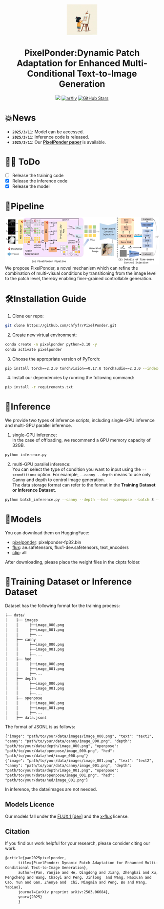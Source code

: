 <div align="center">

<p align="center" style="border-radius: 30px">
    <img src="./doc/asset/logo.png" width="100" height="100" alt="Logo">
</p>

# PixelPonder:Dynamic Patch Adaptation for Enhanced Multi-Conditional Text-to-Image Generation

<a href='https://hithqd.github.io/projects/PixelPonder/'><img src='https://img.shields.io/badge/Project-Page-Green'></a>
[![arXiv](https://img.shields.io/badge/arXiv-2503.06684-b31b1b.svg)](https://arxiv.org/pdf/2503.06684)
[![GitHub Stars](https://img.shields.io/github/stars/chfyfr/PixelPonder)](https://github.com/chfyfr/PixelPonder)

</div>

# 💥News
- **`2025/3/11`**: Model can be accessed.
- **`2025/3/11`**: Inference code is released.
- **`2025/3/11`**: Our [**PixelPonder paper**](https://arxiv.org/pdf/2503.06684) is available.

# 👨‍💻 ToDo
- [ ] Release the training code
- [x] Release the inference code
- [x] Release the model

# 📖Pipeline
<div style="text-align: center;">
<img src="./doc/asset/fg3.jpg" alt="Picture 1" width="" height="">
</div>
We propose PixelPonder, a novel mechanism which can refine the combination of multi-visual conditions by transitioning from the image level to the patch level, thereby enabling finer-grained controllable generation.

# 🛠️Installation Guide
1. Clone our repo:
```bash
git clone https://github.com/chfyfr/PixelPonder.git
```

2. Create new virtual environment:
```bash
conda create -n pixelponder python=3.10 -y
conda activate pixelponder
```

3. Choose the appropriate version of PyTorch: 
```bash
pip install torch==2.2.0 torchvision==0.17.0 torchaudio==2.2.0 --index-url https://download.pytorch.org/whl/cu118 
```

4. Install our dependencies by running the following command:
```bash
pip install -r requirements.txt
```

# 🚀Inference
We provide two types of inference scripts, including single-GPU inference and multi-GPU parallel inference.
1. single-GPU inference:  
In the case of offloading, we recommend a GPU memory capacity of 32GB. 
```bash
python inference.py
```
2. multi-GPU parallel inference:  
You can select the type of condition you want to input using the `--<condition>` option. For example, 
`--canny --depth` means to use only Canny and depth to control image generation.  
The data storage format can refer to the format in the **Training Dataset or Inference Dataset**.
```bash
python batch_inference.py --canny --depth --hed --openpose --batch 8 --gpu 4 --datapath "path/to/your/data" --savepath "path/to/your/save/path"
```

# 🤖️Models
You can download them on HuggingFace:
- [pixelponder](https://huggingface.co/chfyfr/PixelPonder): pixelponder-fp32.bin
- [flux](https://huggingface.co/black-forest-labs/FLUX.1-dev): ae.safetensors, flux1-dev.safetensors, text_encoders
- [clip](https://huggingface.co/openai/clip-vit-large-patch14): all

After downloading, please place the weight files in the ckpts folder.

# 🧐Training Dataset or Inference Dataset
Dataset has the following format for the training process:
```text
├── data/
│    ├── images
│    │     ├──image_000.png
│    │     ├──image_001.png
│    │     ├──...
│    ├── canny
│    │     ├──image_000.png
│    │     ├──image_001.png
│    │     ├──...
│    ├── hed
│    │     ├──image_000.png
│    │     ├──image_001.png
│    │     ├──...
│    ├── depth
│    │     ├──image_000.png
│    │     ├──image_001.png
│    │     ├──...
│    ├── openpose
│    │     ├──image_000.png
│    │     ├──image_001.png
│    │     ├──...
│    ├── data.jsonl
```
The format of JSONL is as follows:
```text
{"image": "path/to/your/data/images/image_000.png", "text": "text1", "canny": "path/to/your/data/canny/image_000.png", "depth": "path/to/your/data/depth/image_000.png", "openpose": "path/to/your/data/openpose/image_000.png", "hed": "path/to/your/data/hed/image_000.png"}
{"image": "path/to/your/data/images/image_001.png", "text": "text2", "canny": "path/to/your/data/canny/image_001.png", "depth": "path/to/your/data/depth/image_001.png", "openpose": "path/to/your/data/openpose/image_001.png", "hed": "path/to/your/data/hed/image_001.png"}
```
In inference, the data/images are not needed.

## Models Licence
Our models fall under the [FLUX.1 [dev]](https://github.com/black-forest-labs/flux/blob/main/model_licenses/LICENSE-FLUX1-dev) and the [x-flux](https://github.com/XLabs-AI/x-flux) license.  

## Citation
If you find our work helpful for your research, please consider citing our work.
```
@article{pan2025pixelponder,
      title={PixelPonder: Dynamic Patch Adaptation for Enhanced Multi-Conditional Text-to-Image Generation},
      author={Pan, Yanjie and He, Qingdong and Jiang, Zhengkai and Xu, Pengcheng and Wang, Chaoyi and Peng, Jinlong  and Wang, Haoxuan and Cao, Yun and Gan, Zhenye and  Chi, Mingmin and Peng, Bo and Wang, Yabiao},
      journal={arXiv preprint arXiv:2503.06684},
      year={2025}
      }
```
